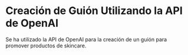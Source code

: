 # Creación de Guión Utilizando la API de OpenAI
Se ha utilizado la API de OpenAI para la creación de un guión para promover productos de skincare.
